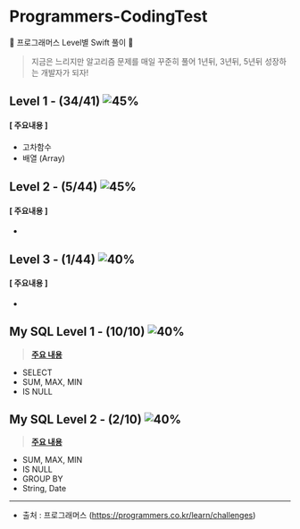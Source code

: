 # Programmers-CodingTest
🐢 프로그래머스 Level별 Swift 풀이 🚀

>지금은 느리지만 알고리즘 문제를 매일 꾸준히 풀어 1년뒤, 3년뒤, 5년뒤 성장하는 개발자가 되자!



## Level 1 - (34/41) ![45%](https://progress-bar.dev/56)

#### [ 주요내용 ]

- 고차함수 
- 배열 (Array)



## Level 2 - (5/44) ![45%](https://progress-bar.dev/5)

#### [ 주요내용 ]

- 



## Level 3 - (1/44) ![40%](https://progress-bar.dev/0)

#### [ 주요내용 ]

- 



## My SQL Level 1 - (10/10) ![40%](https://progress-bar.dev/100)

>**[주요 내용](https://github.com/suhyeon4820/Programmers-CodingTest/blob/main/MySQL.md)**

- SELECT
- SUM, MAX, MIN
- IS NULL



## My SQL Level 2 - (2/10) ![40%](https://progress-bar.dev/20)

>**[주요 내용](https://github.com/suhyeon4820/Programmers-CodingTest/blob/main/MySQL.md)**

- SUM, MAX, MIN
- IS NULL
- GROUP BY
- String, Date



---

- 출처 : 프로그래머스 (https://programmers.co.kr/learn/challenges)